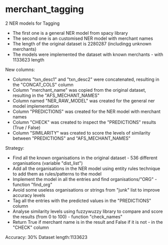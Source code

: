 # merchant_tagging

2 NER models for Tagging

- The first one is a general NER model from spacy library
- The second one is an customised NER model with merchant names
- The length of the original dataset is 2280287 (includingg unknown merchants)
- The models were implemented the dataset with known merchants - with 1133623 length

New columns:
- Columns "txn_desc1" and "txn_desc2" were concatenated, resulting in the "CONCAT_COLS" column
- Column "merchant_name" was copied from the original dataset, resulting in the "AFS_MECHANT_NAMES"
- Column named "NER_RAW_MODEL" was created for the general ner model implementation
- Column "PREDICTIONS" was created for the NER model with merchant names
- Column "CHECK" was created to inspect the "PREDICTIONS" results (True / False)
- Column "SIMILARITY" was created to score the levels of similarity between "PREDICTIONS" and "AFS_MECHANT_NAMES"

Strategy:
- Find all the known organisations in the original dataset - 536 different organisations (variable "dist_list")
- Add all the organisations in the NER model using entity rules technique to add them as rules/patterns to the model
- Implement the model in all the entries and find organisations/"ORG" - function "find_org"
- Avoid some useless organisations or strings from "junk" list to improve accuracy levels
- Tag all the entries with the predicted values in the "PREDICTIONS" column
- Analyse similarity levels using fuzzywuzzy library to compare and score the results (from 0 to 100) - function "check_names"
- Return True if merchant name is in the result and False if it is not - in the "CHECK" column
 

Accuracy: 30%
Dataset length:1133623

